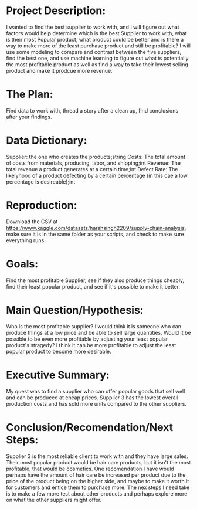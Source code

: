 # Project Description:
I wanted to find the best supplier to work with, and I will figure out what factors would help determine which is the best Supplier to work with, what is their most Popular product, what product could be better and is there a way to make more of the least purchase product and still be profitable? I will use some modeling to compare and contrast between the five suppliers, find the best one, and use machine learning to figure out what is potentially the most profitable product as well as find a way to take their lowest selling product and make it prodcue more revenue.

# The Plan:
Find data to work with, thread a story after a clean up, find conclusions after your findings.

# Data Dictionary:
Supplier: the one who creates the products;string
Costs: The total amount of costs from materials, producing, labor, and shipping;int
Revenue: The total revenue a product generates at a certain time;int
Defect Rate: The likelyhood of a product defecting by a certain percentage (in this cae a low percentage is desireable);int


# Reproduction:
Download the CSV at https://www.kaggle.com/datasets/harshsingh2209/supply-chain-analysis, make sure it is in the same folder as your scripts, and check to make sure everything runs.

# Goals:
Find the most profitable Supplier, see if they also produce things cheaply, find their least popular product, and see if it's possible to make it better.

# Main Question/Hypothesis:
Who is the most profitable supplier? I would think it is someone who can produce things at a low price and be able to sell large quantities. Would it be possible to be even more profitable by adjusting your least popular product's stragedy? I think it can be more profitable to adjust the least popular product to become more desirable.

# Executive Summary:
My quest was to find a supplier who can offer popular goods that sell well and can be produced at cheap prices.  Supplier 3 has the lowest overall production costs and has sold more units compared to the other suppliers. 

# Conclusion/Recomendation/Next Steps:
Supplier 3 is the most reliable client to work with and they have large sales. Their most popular product would be hair care products, but it isn't the most profitable, that would be cosmetics.
One recomendation I have would perhaps have the amount of hair care be increased per product due to the price of the product being on the higher side, and  maybe to make it worth it for customers and entice them to purchase more. 
The nex steps I need take is to make a few more test about other products and perhaps explore more on what the other suppliers might offer. 